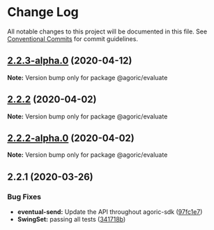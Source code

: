 # Change Log

All notable changes to this project will be documented in this file.
See [Conventional Commits](https://conventionalcommits.org) for commit guidelines.

## [2.2.3-alpha.0](https://github.com/Agoric/agoric-sdk/compare/@agoric/evaluate@2.2.2...@agoric/evaluate@2.2.3-alpha.0) (2020-04-12)

**Note:** Version bump only for package @agoric/evaluate





## [2.2.2](https://github.com/Agoric/agoric-sdk/compare/@agoric/evaluate@2.2.2-alpha.0...@agoric/evaluate@2.2.2) (2020-04-02)

**Note:** Version bump only for package @agoric/evaluate





## [2.2.2-alpha.0](https://github.com/Agoric/agoric-sdk/compare/@agoric/evaluate@2.2.1...@agoric/evaluate@2.2.2-alpha.0) (2020-04-02)

**Note:** Version bump only for package @agoric/evaluate





## 2.2.1 (2020-03-26)


### Bug Fixes

* **eventual-send:** Update the API throughout agoric-sdk ([97fc1e7](https://github.com/Agoric/agoric-sdk/commit/97fc1e748d8e3955b29baf0e04bfa788d56dad9f))
* **SwingSet:** passing all tests ([341718b](https://github.com/Agoric/agoric-sdk/commit/341718be335e16b58aa5e648b51a731ea065c1d6))

